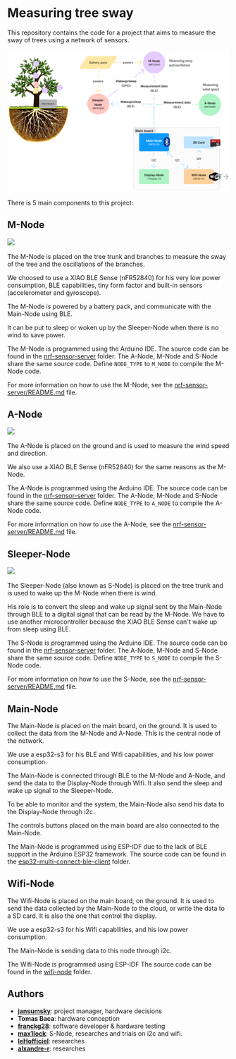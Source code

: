 # Measuring tree sway

This repository contains the code for a project that aims to measure the sway of trees using a network of sensors.

![Overview](./images/overview.png)

There is 5 main components to this project:

## M-Node

<image src="./images/m-node.png" />

The M-Node is placed on the tree trunk and branches to measure the sway of the tree and the oscillations of the branches.

We choosed to use a XIAO BLE Sense (nFR52840) for his very low power consumption, BLE capabilities, tiny form factor and built-in sensors (accelerometer and gyroscope).

The M-Node is powered by a battery pack, and communicate with the Main-Node using BLE.

It can be put to sleep or woken up by the Sleeper-Node when there is no wind to save power.

The M-Node is programmed using the Arduino IDE. The source code can be found in the [nrf-sensor-server](./nrf-sensor-server) folder. The A-Node, M-Node and S-Node share the same source code. Define `NODE_TYPE` to `M_NODE` to compile the M-Node code.

For more information on how to use the M-Node, see the [nrf-sensor-server/README.md](./nrf-sensor-server/README.md) file.

## A-Node

<image src="./images/a-node.png" />

The A-Node is placed on the ground and is used to measure the wind speed and direction.

We also use a XIAO BLE Sense (nFR52840) for the same reasons as the M-Node.

The A-Node is programmed using the Arduino IDE. The source code can be found in the [nrf-sensor-server](./nrf-sensor-server) folder. The A-Node, M-Node and S-Node share the same source code. Define `NODE_TYPE` to `A_NODE` to compile the A-Node code.

For more information on how to use the A-Node, see the [nrf-sensor-server/README.md](./nrf-sensor-server/README.md) file.

## Sleeper-Node

<image src="./images/s-node.png" />

The Sleeper-Node (also known as S-Node) is placed on the tree trunk and is used to wake up the M-Node when there is wind.

His role is to convert the sleep and wake up signal sent by the Main-Node through BLE to a digital signal that can be read by the M-Node. We have to use another microcontroller because the XIAO BLE Sense can't wake up from sleep using BLE.

The S-Node is programmed using the Arduino IDE. The source code can be found in the [nrf-sensor-server](./nrf-sensor-server) folder. The A-Node, M-Node and S-Node share the same source code. Define `NODE_TYPE` to `S_NODE` to compile the S-Node code.

For more information on how to use the S-Node, see the [nrf-sensor-server/README.md](./nrf-sensor-server/README.md) file.

## Main-Node

The Main-Node is placed on the main board, on the ground. It is used to collect the data from the M-Node and A-Node. This is the central node of the network.

We use a esp32-s3 for his BLE and Wifi capabilities, and his low power consumption.

The Main-Node is connected through BLE to the M-Node and A-Node, and send the data to the Display-Node through Wifi. It also send the sleep and wake up signal to the Sleeper-Node.

To be able to monitor and the system, the Main-Node also send his data to the Display-Node through i2c.

The controls buttons placed on the main board are also connected to the Main-Node.

The Main-Node is programmed using ESP-IDF due to the lack of BLE support in the Arduino ESP32 framework. The source code can be found in the [esp32-multi-connect-ble-client](./esp32-multi-connect-ble-client) folder.

## Wifi-Node

The Wifi-Node is placed on the main board, on the ground. It is used to send the data collected by the Main-Node to the cloud, or write the data to a SD card.
It is also the one that control the display.

We use a esp32-s3 for his Wifi capabilities, and his low power consumption.

The Main-Node is sending data to this node through i2c.

The Wifi-Node is programmed using ESP-IDF The source code can be found in the [wifi-node](./wifi-node) folder.

## Authors

- [**jansumsky**](https://github.com/jansumsky): project manager, hardware decisions
- **Tomas Baca**: hardware conception
- [**franckg28**](https://github.com/FranckG28): software developer & hardware testing
- [**max1lock**](https://github.com/max1lock): S-Node, researches and trials on i2c and wifi.
- [**leHofficiel**](https://github.com/leHofficiel): researches
- [**alxandre-r**](https://github.com/alxandre-r): researches
